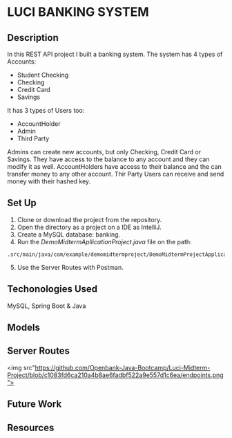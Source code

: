 # LUCI BANKING SYSTEM 

## Description
In this REST API project I built a banking system. The system has 4 types of Accounts:
- Student Checking
- Checking
- Credit Card
- Savings

It has 3 types of Users too:
- AccountHolder
- Admin
- Third Party

Admins can create new accounts, but only Checking, Credit Card or Savings. They have access to the balance to any account and they can modify it as well.
AccountHolders have access to their balance and the can transfer money to any other account.
Thir Party Users can receive and send money with their hashed key.

## Set Up
1. Clone or download the project from the repository.
2. Open the directory as a project on a IDE as IntelliJ.
3. Create a MySQL database: banking.
4. Run the *DemoMidtermApllicationProject.java* file on the path:

```
.src/main/java/com/example/demomidtermproject/DemoMidtermProjectApplication.java
```
5. Use the Server Routes with Postman.

## Techonologies Used
MySQL, Spring Boot & Java

## Models

## Server Routes
  <img src"https://github.com/Openbank-Java-Bootcamp/Luci-Midterm-Project/blob/c1083fd6ca210a4b8ae6fadbf522a9e557d1c6ea/endpoints.png">

## Future Work

## Resources

